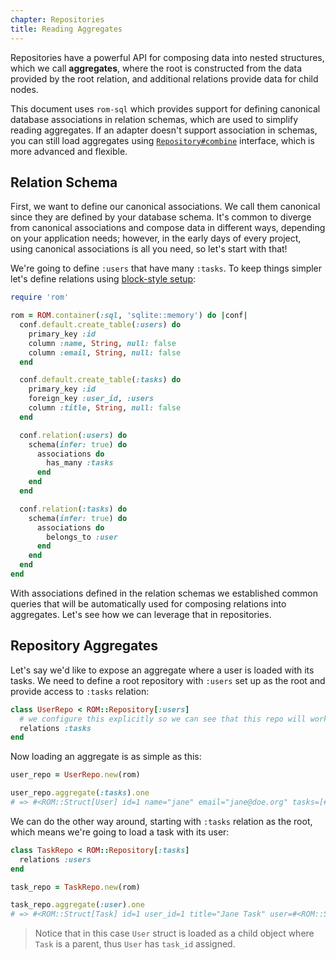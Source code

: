 ```yaml
---
chapter: Repositories
title: Reading Aggregates
---
```


Repositories have a powerful API for composing data into nested structures, which
we call **aggregates**, where the root is constructed from the data provided by
the root relation, and additional relations provide data for child nodes.

This document uses `rom-sql` which provides support for defining canonical database
associations in relation schemas, which are used to simplify reading aggregates.
If an adapter doesn't support association in schemas, you can still load aggregates
using [`Repository#combine`](http://www.rubydoc.info/gems/rom-repository/ROM/Repository/RelationProxy/Combine) interface,
which is more advanced and flexible.

## Relation Schema

First, we want to define our canonical associations. We call them canonical since
they are defined by your database schema. It's common to diverge from canonical
associations and compose data in different ways, depending on your application needs;
however, in the early days of every project, using canonical associations is all
you need, so let's start with that!

We're going to define `:users` that have many `:tasks`. To keep things simpler
let's define relations using [block-style setup](/learn/getting-started/block-style-setup):

``` ruby
require 'rom'

rom = ROM.container(:sql, 'sqlite::memory') do |conf|
  conf.default.create_table(:users) do
    primary_key :id
    column :name, String, null: false
    column :email, String, null: false
  end

  conf.default.create_table(:tasks) do
    primary_key :id
    foreign_key :user_id, :users
    column :title, String, null: false
  end

  conf.relation(:users) do
    schema(infer: true) do
      associations do
        has_many :tasks
      end
    end
  end

  conf.relation(:tasks) do
    schema(infer: true) do
      associations do
        belongs_to :user
      end
    end
  end
end
```

With associations defined in the relation schemas we established common queries
that will be automatically used for composing relations into aggregates. Let's
see how we can leverage that in repositories.

## Repository Aggregates

Let's say we'd like to expose an aggregate where a user is loaded with its tasks.
We need to define a root repository with `:users` set up as the root and provide
access to `:tasks` relation:

``` ruby
class UserRepo < ROM::Repository[:users]
  # we configure this explicitly so we can see that this repo will work with tasks relation too
  relations :tasks
end
```

Now loading an aggregate is as simple as this:

``` ruby
user_repo = UserRepo.new(rom)

user_repo.aggregate(:tasks).one
# => #<ROM::Struct[User] id=1 name="jane" email="jane@doe.org" tasks=[#<ROM::Struct[Task] id=1 user_id=1 title="Jane Task">]>
```

We can do the other way around, starting with `:tasks` relation as the root, which
means we're going to load a task with its user:

``` ruby
class TaskRepo < ROM::Repository[:tasks]
  relations :users
end

task_repo = TaskRepo.new(rom)

task_repo.aggregate(:user).one
# => #<ROM::Struct[Task] id=1 user_id=1 title="Jane Task" user=#<ROM::Struct[User] id=1 name="jane" email="jane@doe.org" task_id=1>>
```

> Notice that in this case `User` struct is loaded as a child object where `Task`
> is a parent, thus `User` has `task_id` assigned.
